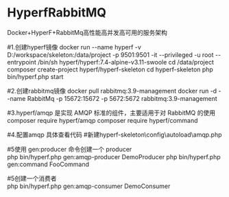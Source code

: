 # HyperfRabbitMQ
Docker+HyperF+RabbitMq高性能高并发高可用的服务架构

#1.创建hyperf镜像
docker run --name hyperf -v D:/workspace/skeleton:/data/project -p 9501:9501 -it --privileged -u root --entrypoint /bin/sh hyperf/hyperf:7.4-alpine-v3.11-swoole
cd /data/project
composer create-project hyperf/hyperf-skeleton
cd hyperf-skeleton
php bin/hyperf.php start


#2.创建rabbitmq镜像
docker pull rabbitmq:3.9-management
docker run -d --name RabbitMq -p 15672:15672 -p 5672:5672 rabbitmq:3.9-management

#3.hyperf/amqp 是实现 AMQP 标准的组件，主要适用于对 RabbitMQ 的使用
composer require hyperf/amqp
composer require hyperf/command

#4.配置amqp  具体查看代码
#新建hyperf-skeleton\config\autoload\amqp.php

#5使用 gen:producer 命令创建一个 producer    
php bin/hyperf.php gen:amqp-producer DemoProducer 
php bin/hyperf.php gen:command FooCommand

#5创建一个消费者  
php bin/hyperf.php gen:amqp-consumer DemoConsumer
